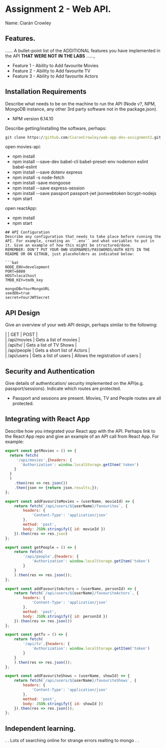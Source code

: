 # Assignment 2 - Web API.

Name: Ciarán Crowley

## Features.

...... A bullet-point list of the ADDITIONAL features you have implemented in the API **THAT WERE NOT IN THE LABS** ......,
 
 + Feature 1 - Ability to Add favourite Movies
 + Feature 2 - Ability to Add favourite TV
 + Feature 3 - Ability to Add favourite Actors

## Installation Requirements

Describe what needs to be on the machine to run the API (Node v?, NPM, MongoDB instance, any other 3rd party software not in the package.json). 
 +  NPM version 6.14.10

Describe getting/installing the software, perhaps:

```bat
git clone https://github.com/CiaranCrowley/wab-app-dev-assignment2.git
```

open movies-api:
 +  npm install
 +  npm install --save-dev babel-cli babel-preset-env nodemon eslint babel-eslint
 +  npm install --save dotenv express
 +  npm install -s node-fetch
 +  npm install -save mongoose
 +  npm install --save express-session
 +  npm install --save passport passport-jwt jsonwebtoken bcrypt-nodejs
 +  npm start

open reactApp:
 +  npm install
 +  npm start
 ```
## API Configuration
Describe any configuration that needs to take place before running the API. For example, creating an ``.env`` and what variables to put in it. Give an example of how this might be structured/done.
REMEMBER: DON'T PUT YOUR OWN USERNAMES/PASSWORDS/AUTH KEYS IN THE README OR ON GITHUB, just placeholders as indicated below:

```bat
NODE_ENV=development
PORT=8080
HOST=localhost
TMDB_KEY=tmdb_key

mongoDB=YourMongoURL
seedDb=true
secret=YourJWTSecret
```
## API Design
Give an overview of your web API design, perhaps similar to the following: 

|  |  GET | POST |
<br />
| /api/movies | Gets a list of movies |
<br />
| /api/tv/    | Gets a list of TV Shows | 
<br />
| /api/people | Gets a short list of Actors |
<br />
| /api/users  | Gets a list of users | Allows the registration of users |

## Security and Authentication
Give details of authentication/ security implemented on the API(e.g. passport/sessions). Indicate which routes are protected.
  + Passport and sessions are present.  Movies, TV and People routes are all protected.

## Integrating with React App

Describe how you integrated your React app with the API. Perhaps link to the React App repo and give an example of an API call from React App. For example: 

~~~Javascript
export const getMovies = () => {
  return fetch(
     '/api/movies',{headers: {
       'Authorization': window.localStorage.getItem('token')
    }
  }
  )
    .then(res => res.json())
    .then(json => {return json.results;});
};

export const addFavouriteMovies = (userName, movieId) => {
    return fetch(`/api/users/${userName}/favourites`, {
        headers: {
            'Content-Type': 'application/json'
        },
        method: 'post',
        body: JSON.stringify({ id: movieId })
    }).then(res => res.json)
};

export const getPeople = () => {
    return fetch(
        '/api/people',{headers: {
            'Authorization': window.localStorage.getItem('token')
        }
    }
    ).then(res => res.json());
};

export const addFavouriteActors = (userName, personId) => {
    return fetch(`/api/users/${userName}/favouriteActors`, {
        headers: {
            'Content-Type': 'application/json'
        },
        method: 'post',
        body: JSON.stringify({ id: personId })
    }).then(res => res.json())
};

export const getTv = () => {
    return fetch(
        '/api/tv',{headers: {
            'Authorization': window.localStorage.getItem('token')
        }
    }
    ).then(res => res.json());
};

export const addFavouriteShows = (userName, showId) => {
    return fetch(`/api/users/${userName}/favouriteShows`, {
        headers: {
            'Content-Type': 'application/json'
        },
        method: 'post',
        body: JSON.stringify({ id: showId })
    }).then(res => res.json());
};
~~~

## Independent learning.

. . Lots of searching online for strange errors realting to mongo . .  
